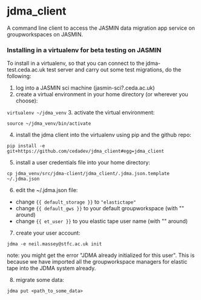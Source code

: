 
# jdma_client

A command line client to access the JASMIN data migration app service on groupworkspaces on JASMIN.

### Installing in a virtualenv for beta testing on JASMIN

To install in a virtualenv, so that you can connect to the jdma-test.ceda.ac.uk test server and carry out some test migrations, do the following:

1. log into a JASMIN sci machine (jasmin-sci?.ceda.ac.uk)
2. create a virtual environment in your home directory (or wherever you choose):

  `virtualenv ~/jdma_venv`
3. activate the virtual environment:

  `source ~/jdma_venv/bin/activate`

4. install the jdma client into the virtualenv using pip and the github repo:

  `pip install -e git+https://github.com/cedadev/jdma_client#egg=jdma_client`

5. install a user credentials file into your home directory:

  `cp jdma_venv/src/jdma-client/jdma_client/.jdma.json.template ~/.jdma.json`

6. edit the ~/.jdma.json file:

  * change `{{ default_storage }}` to `"elastictape"`
  * change `{{ default_gws }}` to your default groupworkspace (with "" around)
  * change `{{ et_user }}` to you elastic tape user name (with "" around)

7. create your user account:

  `jdma -e neil.massey@stfc.ac.uk init`

   note: you might get the error "JDMA already initialized for this user".
   This is because we have imported all the groupworkspace managers for elastic tape into the JDMA system already.

8. migrate some data:

  `jdma put <path_to_some_data>`
